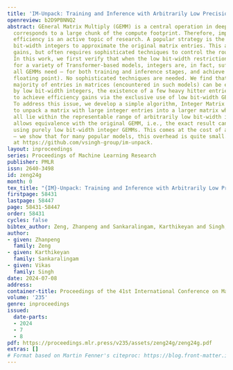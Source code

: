 ```yaml
---
title: 'IM-Unpack: Training and Inference with Arbitrarily Low Precision Integers'
openreview: b2D9PBNNQ2
abstract: GEneral Matrix Multiply (GEMM) is a central operation in deep learning and
  corresponds to a large chunk of the compute footprint. Therefore, improving its
  efficiency is an active topic of research. A popular strategy is the use of low
  bit-width integers to approximate the original matrix entries. This allows efficiency
  gains, but often requires sophisticated techniques to control the rounding error.
  In this work, we first verify that when the low bit-width restriction is removed,
  for a variety of Transformer-based models, integers are, in fact, sufficient for
  all GEMMs need – for both training and inference stages, and achieve parity (with
  floating point). No sophisticated techniques are needed. We find that while a large
  majority of entries in matrices (encountered in such models) can be easily represented
  by low bit-width integers, the existence of a few heavy hitter entries make it difficult
  to achieve efficiency gains via the exclusive use of low bit-width GEMMs alone.
  To address this issue, we develop a simple algorithm, Integer Matrix Unpacking (IM-Unpack),
  to unpack a matrix with large integer entries into a larger matrix whose entries
  all lie within the representable range of arbitrarily low bit-width integers. This
  allows equivalence with the original GEMM, i.e., the exact result can be obtained
  using purely low bit-width integer GEMMs. This comes at the cost of additional operations
  – we show that for many popular models, this overhead is quite small. Code is available
  at https://github.com/vsingh-group/im-unpack.
layout: inproceedings
series: Proceedings of Machine Learning Research
publisher: PMLR
issn: 2640-3498
id: zeng24g
month: 0
tex_title: "{IM}-Unpack: Training and Inference with Arbitrarily Low Precision Integers"
firstpage: 58431
lastpage: 58447
page: 58431-58447
order: 58431
cycles: false
bibtex_author: Zeng, Zhanpeng and Sankaralingam, Karthikeyan and Singh, Vikas
author:
- given: Zhanpeng
  family: Zeng
- given: Karthikeyan
  family: Sankaralingam
- given: Vikas
  family: Singh
date: 2024-07-08
address:
container-title: Proceedings of the 41st International Conference on Machine Learning
volume: '235'
genre: inproceedings
issued:
  date-parts:
  - 2024
  - 7
  - 8
pdf: https://proceedings.mlr.press/v235/assets/zeng24g/zeng24g.pdf
extras: []
# Format based on Martin Fenner's citeproc: https://blog.front-matter.io/posts/citeproc-yaml-for-bibliographies/
---
```


